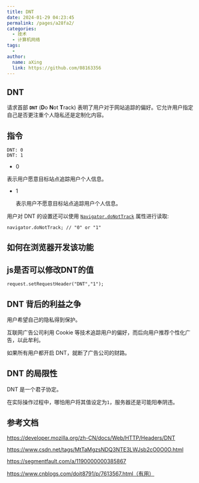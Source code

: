 ```yaml
---
title: DNT
date: 2024-01-29 04:23:45
permalink: /pages/a28fa2/
categories:
  - 技术
  - 计算机网络
tags:
  - 
author: 
  name: aXing
  link: https://github.com/08163356
---
```

## DNT

请求首部 **`DNT`** (**D**o **N**ot **T**rack) 表明了用户对于网站追踪的偏好。它允许用户指定自己是否更注重个人隐私还是定制化内容。

## 指令

```
DNT: 0
DNT: 1
```



- 0

<!-- more -->
  表示用户愿意目标站点追踪用户个人信息。

- 1

  表示用户不愿意目标站点追踪用户个人信息。

用户对 DNT 的设置还可以使用 [`Navigator.doNotTrack`](https://developer.mozilla.org/zh-CN/docs/Web/API/Navigator/doNotTrack) 属性进行读取:

```
navigator.doNotTrack; // "0" or "1"
```

## 如何在浏览器开发该功能



## js是否可以修改DNT的值

```
request.setRequestHeader("DNT","1");
```



## DNT 背后的利益之争

用户希望自己的隐私得到保护。

互联网广告公司利用 Cookie 等技术追踪用户的偏好，而后向用户推荐个性化广告，以此牟利。

如果所有用户都开启 DNT，就断了广告公司的财路。

## DNT 的局限性

DNT 是一个君子协定。

在实际操作过程中，哪怕用户将其值设定为`1`，服务器还是可能阳奉阴违。

## 参考文档

https://developer.mozilla.org/zh-CN/docs/Web/HTTP/Headers/DNT

https://www.csdn.net/tags/MtTaMgzsNDQ3NTE3LWJsb2cO0O0O.html

https://segmentfault.com/a/1190000000385867

https://www.cnblogs.com/doit8791/p/7613567.html（有用）